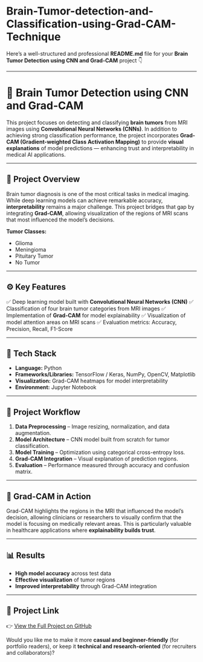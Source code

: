 # Brain-Tumor-detection-and-Classification-using-Grad-CAM-Technique

Here’s a well-structured and professional **README.md** file for your **Brain Tumor Detection using CNN and Grad-CAM** project 👇

---

# 🧠 Brain Tumor Detection using CNN and Grad-CAM

This project focuses on detecting and classifying **brain tumors** from MRI images using **Convolutional Neural Networks (CNNs)**. In addition to achieving strong classification performance, the project incorporates **Grad-CAM (Gradient-weighted Class Activation Mapping)** to provide **visual explanations** of model predictions — enhancing trust and interpretability in medical AI applications.

---

## 📘 Project Overview

Brain tumor diagnosis is one of the most critical tasks in medical imaging. While deep learning models can achieve remarkable accuracy, **interpretability** remains a major challenge.
This project bridges that gap by integrating **Grad-CAM**, allowing visualization of the regions of MRI scans that most influenced the model’s decisions.

**Tumor Classes:**

* Glioma
* Meningioma
* Pituitary Tumor
* No Tumor

---

## ⚙️ Key Features

✅ Deep learning model built with **Convolutional Neural Networks (CNN)**
✅ Classification of four brain tumor categories from MRI images
✅ Implementation of **Grad-CAM** for model explainability
✅ Visualization of model attention areas on MRI scans
✅ Evaluation metrics: Accuracy, Precision, Recall, F1-Score

---

## 🧩 Tech Stack

* **Language:** Python
* **Frameworks/Libraries:** TensorFlow / Keras, NumPy, OpenCV, Matplotlib
* **Visualization:** Grad-CAM heatmaps for model interpretability
* **Environment:** Jupyter Notebook

---

## 🚀 Project Workflow

1. **Data Preprocessing** – Image resizing, normalization, and data augmentation.
2. **Model Architecture** – CNN model built from scratch for tumor classification.
3. **Model Training** – Optimization using categorical cross-entropy loss.
4. **Grad-CAM Integration** – Visual explanation of prediction regions.
5. **Evaluation** – Performance measured through accuracy and confusion matrix.

---

## 🧠 Grad-CAM in Action

Grad-CAM highlights the regions in the MRI that influenced the model’s decision, allowing clinicians or researchers to visually confirm that the model is focusing on medically relevant areas.
This is particularly valuable in healthcare applications where **explainability builds trust**.

---

## 📊 Results

* **High model accuracy** across test data
* **Effective visualization** of tumor regions
* **Improved interpretability** through Grad-CAM integration

---

## 🔗 Project Link

👉 [View the Full Project on GitHub](https://github.com/yekedan/Brain-Tumor-Detection)



Would you like me to make it more **casual and beginner-friendly** (for portfolio readers), or keep it **technical and research-oriented** (for recruiters and collaborators)?
